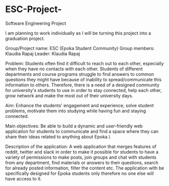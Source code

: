 # ESC-Project-

Software Engineering Project

I am planning to work individually as I will be turning this project into a graduation project.

Group/Project name: ESC (Epoka Student Community)
Group members: Klaudia Rapaj
Leader: Klaudia Rapaj

Problem: Students often find it difficult to reach out to each other, especially when they have no contacts with each other. Students of different departments and course programs struggle to find answers to common questions they might have because of inability to spread/communicate this information to others. Therefore, there is a need of a designed community for university's students to use in order to stay connected, help each other, grow network and make the most out of their university days.

Aim: Enhance the students' engagement and experience, solve student problems, motivate them into studying while having fun and staying connected.

Main objectives: Be able to build a dynamic and user-friendly web application for students to communicate and find a space where they can share their ideas related to anything about Epoka.\

Description of the application: A web application that merges features of reddit, twitter and slack in order to make it possible for students to have a variety of permissions to make posts, join groups and chat with students from any department, find materials or answers to their questions, search for already posted information, filter the content etc. The application with be specifically designed for Epoka students only therefore no one else will have access to it.
